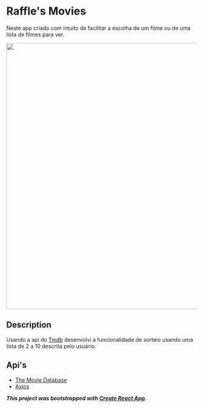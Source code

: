# Raffle's Movies
Neste app criado com intuito de facilitar a escolha de um filme ou de uma lista de filmes para ver. 

<p>
  <img width="700" src="https://github.com/brunocout/raffles-movies-w-react/blob/main/src/assets/toReadme/raffle.gif">
</p>

## Description
Usando a api do [Tmdb](https://www.themoviedb.org/?language=pt-BR) desenvolvi a funcionalidade de sorteio usando uma lista de 2 a 10 descrita pelo usuário.

## Api's
- [The Movie Database](https://www.themoviedb.org/?language=pt-BR)
- [Axios](https://www.npmjs.com/package/axios)

**_This project was bootstrapped with [Create React App](https://github.com/facebook/create-react-app)._**


